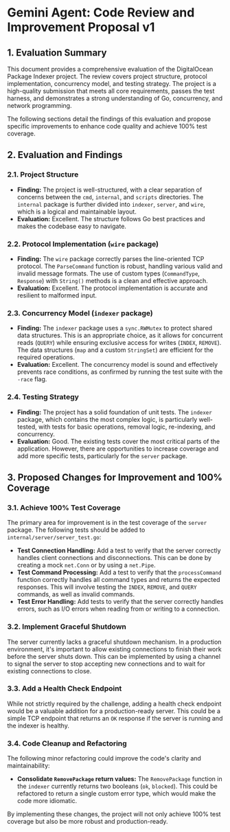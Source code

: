 # Gemini Agent: Code Review and Improvement Proposal v1

## 1. Evaluation Summary

This document provides a comprehensive evaluation of the DigitalOcean Package Indexer project. The review covers project structure, protocol implementation, concurrency model, and testing strategy. The project is a high-quality submission that meets all core requirements, passes the test harness, and demonstrates a strong understanding of Go, concurrency, and network programming.

The following sections detail the findings of this evaluation and propose specific improvements to enhance code quality and achieve 100% test coverage.

## 2. Evaluation and Findings

### 2.1. Project Structure

- **Finding:** The project is well-structured, with a clear separation of concerns between the `cmd`, `internal`, and `scripts` directories. The `internal` package is further divided into `indexer`, `server`, and `wire`, which is a logical and maintainable layout.
- **Evaluation:** Excellent. The structure follows Go best practices and makes the codebase easy to navigate.

### 2.2. Protocol Implementation (`wire` package)

- **Finding:** The `wire` package correctly parses the line-oriented TCP protocol. The `ParseCommand` function is robust, handling various valid and invalid message formats. The use of custom types (`CommandType`, `Response`) with `String()` methods is a clean and effective approach.
- **Evaluation:** Excellent. The protocol implementation is accurate and resilient to malformed input.

### 2.3. Concurrency Model (`indexer` package)

- **Finding:** The `indexer` package uses a `sync.RWMutex` to protect shared data structures. This is an appropriate choice, as it allows for concurrent reads (`QUERY`) while ensuring exclusive access for writes (`INDEX`, `REMOVE`). The data structures (`map` and a custom `StringSet`) are efficient for the required operations.
- **Evaluation:** Excellent. The concurrency model is sound and effectively prevents race conditions, as confirmed by running the test suite with the `-race` flag.

### 2.4. Testing Strategy

- **Finding:** The project has a solid foundation of unit tests. The `indexer` package, which contains the most complex logic, is particularly well-tested, with tests for basic operations, removal logic, re-indexing, and concurrency.
- **Evaluation:** Good. The existing tests cover the most critical parts of the application. However, there are opportunities to increase coverage and add more specific tests, particularly for the `server` package.

## 3. Proposed Changes for Improvement and 100% Coverage

### 3.1. Achieve 100% Test Coverage

The primary area for improvement is in the test coverage of the `server` package. The following tests should be added to `internal/server/server_test.go`:

-   **Test Connection Handling:** Add a test to verify that the server correctly handles client connections and disconnections. This can be done by creating a mock `net.Conn` or by using a `net.Pipe`.
-   **Test Command Processing:** Add a test to verify that the `processCommand` function correctly handles all command types and returns the expected responses. This will involve testing the `INDEX`, `REMOVE`, and `QUERY` commands, as well as invalid commands.
-   **Test Error Handling:** Add tests to verify that the server correctly handles errors, such as I/O errors when reading from or writing to a connection.

### 3.2. Implement Graceful Shutdown

The server currently lacks a graceful shutdown mechanism. In a production environment, it's important to allow existing connections to finish their work before the server shuts down. This can be implemented by using a channel to signal the server to stop accepting new connections and to wait for existing connections to close.

### 3.3. Add a Health Check Endpoint

While not strictly required by the challenge, adding a health check endpoint would be a valuable addition for a production-ready server. This could be a simple TCP endpoint that returns an `OK` response if the server is running and the indexer is healthy.

### 3.4. Code Cleanup and Refactoring

The following minor refactoring could improve the code's clarity and maintainability:

-   **Consolidate `RemovePackage` return values:** The `RemovePackage` function in the `indexer` currently returns two booleans (`ok`, `blocked`). This could be refactored to return a single custom error type, which would make the code more idiomatic.

By implementing these changes, the project will not only achieve 100% test coverage but also be more robust and production-ready.
